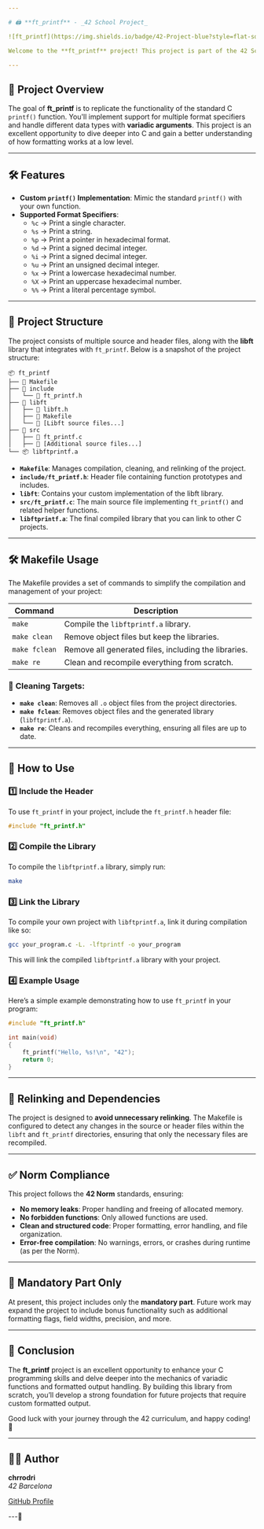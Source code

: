 ```yaml
---

# 🖨️ **ft_printf** - _42 School Project_

![ft_printf](https://img.shields.io/badge/42-Project-blue?style=flat-square) ![C Programming](https://img.shields.io/badge/Language-C-brightgreen?style=flat-square) ![Makefile](https://img.shields.io/badge/Build-Makefile-yellow?style=flat-square)

Welcome to the **ft_printf** project! This project is part of the 42 School curriculum and challenges you to re-implement the well-known `printf()` function in C. This project is a great way to strengthen your understanding of **variadic functions**, **memory management**, and **formatted output** handling.

---
```


## 📖 **Project Overview**

The goal of **ft_printf** is to replicate the functionality of the standard C `printf()` function. You'll implement support for multiple format specifiers and handle different data types with **variadic arguments**. This project is an excellent opportunity to dive deeper into C and gain a better understanding of how formatting works at a low level.

---

## 🛠️ **Features**

- **Custom `printf()` Implementation**: Mimic the standard `printf()` with your own function.
- **Supported Format Specifiers**:
  - `%c` → Print a single character.
  - `%s` → Print a string.
  - `%p` → Print a pointer in hexadecimal format.
  - `%d` → Print a signed decimal integer.
  - `%i` → Print a signed decimal integer.
  - `%u` → Print an unsigned decimal integer.
  - `%x` → Print a lowercase hexadecimal number.
  - `%X` → Print an uppercase hexadecimal number.
  - `%%` → Print a literal percentage symbol.

---

## 📂 **Project Structure**

The project consists of multiple source and header files, along with the **libft** library that integrates with `ft_printf`. Below is a snapshot of the project structure:

```
📦 ft_printf
├── 📄 Makefile
├── 📁 include
│   └── 📄 ft_printf.h
├── 📁 libft
│   ├── 📄 libft.h
│   ├── 📄 Makefile
│   └── 📄 [Libft source files...]
├── 📁 src
│   ├── 📄 ft_printf.c
│   ├── 📄 [Additional source files...]
└── 📦 libftprintf.a
```

- **`Makefile`**: Manages compilation, cleaning, and relinking of the project.
- **`include/ft_printf.h`**: Header file containing function prototypes and includes.
- **`libft`**: Contains your custom implementation of the libft library.
- **`src/ft_printf.c`**: The main source file implementing `ft_printf()` and related helper functions.
- **`libftprintf.a`**: The final compiled library that you can link to other C projects.

---

## 🛠️ **Makefile Usage**

The Makefile provides a set of commands to simplify the compilation and management of your project:

| Command       | Description                              |
|---------------|------------------------------------------|
| `make`        | Compile the `libftprintf.a` library.     |
| `make clean`  | Remove object files but keep the libraries.|
| `make fclean` | Remove all generated files, including the libraries.|
| `make re`     | Clean and recompile everything from scratch.|

### 🧹 **Cleaning Targets**:
- **`make clean`**: Removes all `.o` object files from the project directories.
- **`make fclean`**: Removes object files and the generated library (`libftprintf.a`).
- **`make re`**: Cleans and recompiles everything, ensuring all files are up to date.

---

## 🚀 **How to Use**

### 1️⃣ **Include the Header**

To use `ft_printf` in your project, include the `ft_printf.h` header file:

```c
#include "ft_printf.h"
```

### 2️⃣ **Compile the Library**

To compile the `libftprintf.a` library, simply run:

```bash
make
```

### 3️⃣ **Link the Library**

To compile your own project with `libftprintf.a`, link it during compilation like so:

```bash
gcc your_program.c -L. -lftprintf -o your_program
```

This will link the compiled `libftprintf.a` library with your project.

### 4️⃣ **Example Usage**

Here’s a simple example demonstrating how to use `ft_printf` in your program:

```c
#include "ft_printf.h"

int main(void)
{
    ft_printf("Hello, %s!\n", "42");
    return 0;
}
```

---

## 🔄 **Relinking and Dependencies**

The project is designed to **avoid unnecessary relinking**. The Makefile is configured to detect any changes in the source or header files within the `libft` and `ft_printf` directories, ensuring that only the necessary files are recompiled.

---

## ✅ **Norm Compliance**

This project follows the **42 Norm** standards, ensuring:
- **No memory leaks**: Proper handling and freeing of allocated memory.
- **No forbidden functions**: Only allowed functions are used.
- **Clean and structured code**: Proper formatting, error handling, and file organization.
- **Error-free compilation**: No warnings, errors, or crashes during runtime (as per the Norm).

---

## 🎯 **Mandatory Part Only**

At present, this project includes only the **mandatory part**. Future work may expand the project to include bonus functionality such as additional formatting flags, field widths, precision, and more.

---

## 🎉 **Conclusion**

The **ft_printf** project is an excellent opportunity to enhance your C programming skills and delve deeper into the mechanics of variadic functions and formatted output handling. By building this library from scratch, you’ll develop a strong foundation for future projects that require custom formatted output.

Good luck with your journey through the 42 curriculum, and happy coding! 🚀

---

## 👨‍💻 **Author**

**chrrodri**  
_42 Barcelona_

[GitHub Profile](https://github.com/yourusername)

---🚡

